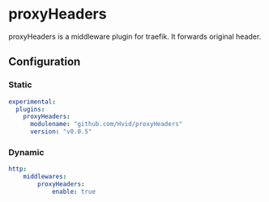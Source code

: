 # proxyHeaders

proxyHeaders is a middleware plugin for traefik. It forwards original header.

## Configuration

### Static

```yaml
experimental:
  plugins:
    proxyHeaders:
      modulename: "github.com/Hvid/proxyHeaders"
      version: "v0.0.5"
```

### Dynamic

```yaml
http:
    middlewares:
        proxyHeaders:
            enable: true
```